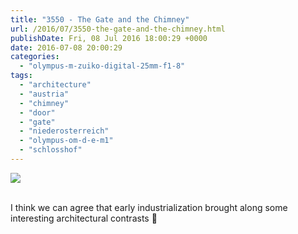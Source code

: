 ```yaml
---
title: "3550 - The Gate and the Chimney"
url: /2016/07/3550-the-gate-and-the-chimney.html
publishDate: Fri, 08 Jul 2016 18:00:29 +0000
date: 2016-07-08 20:00:29
categories: 
  - "olympus-m-zuiko-digital-25mm-f1-8"
tags: 
  - "architecture"
  - "austria"
  - "chimney"
  - "door"
  - "gate"
  - "niederosterreich"
  - "olympus-om-d-e-m1"
  - "schlosshof"
---
```

<div class="container">
<div class="center"><a target="_blank" href="https://d25zfm9zpd7gm5.cloudfront.net/1200x1200/2016/20160327_110954_lr.jpg"><img class="webfeedsFeaturedVisual" src="https://d25zfm9zpd7gm5.cloudfront.net/0600x0600/2016/20160327_110954_lr.jpg" /></a></div>
</div>
<br />

I think we can agree that early industrialization brought along some interesting architectural contrasts 🙂
